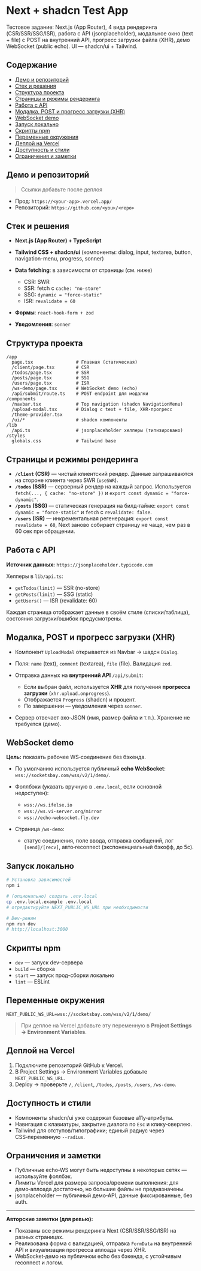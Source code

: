 # Next + shadcn Test App

Тестовое задание: Next.js (App Router), 4 вида рендеринга (CSR/SSR/SSG/ISR), работа с API (jsonplaceholder), модальное
окно (text + file) с POST на внутренний API, прогресс загрузки файла (XHR), демо WebSocket (public echo). UI —
shadcn/ui + Tailwind.

## Содержание

* [Демо и репозиторий](#демо-и-репозиторий)
* [Стек и решения](#стек-и-решения)
* [Структура проекта](#структура-проекта)
* [Страницы и режимы рендеринга](#страницы-и-режимы-рендеринга)
* [Работа с API](#работа-с-api)
* [Модалка, POST и прогресс загрузки (XHR)](#модалка-post-и-прогресс-загрузки-xhr)
* [WebSocket demo](#websocket-demo)
* [Запуск локально](#запуск-локально)
* [Скрипты npm](#скрипты-npm)
* [Переменные окружения](#переменные-окружения)
* [Деплой на Vercel](#деплой-на-vercel)
* [Доступность и стили](#доступность-и-стили)
* [Ограничения и заметки](#ограничения-и-заметки)

## Демо и репозиторий

> Ссылки добавьте после деплоя

* Прод: `https://<your-app>.vercel.app/`
* Репозиторий: `https://github.com/<you>/<repo>`

## Стек и решения

* **Next.js (App Router) + TypeScript**
* **Tailwind CSS + shadcn/ui** (компоненты: dialog, input, textarea, button, navigation-menu, progress, sonner)
* **Data fetching**: в зависимости от страницы (см. ниже)

    * CSR: SWR
    * SSR: fetch с `cache: "no-store"`
    * SSG: `dynamic = "force-static"`
    * ISR: `revalidate = 60`
* **Формы**: `react-hook-form + zod`
* **Уведомления**: `sonner`

## Структура проекта

```
/app
  page.tsx                # Главная (статическая)
  /client/page.tsx        # CSR
  /todos/page.tsx         # SSR
  /posts/page.tsx         # SSG
  /users/page.tsx         # ISR
  /ws-demo/page.tsx       # WebSocket demo (echo)
  /api/submit/route.ts    # POST endpoint для модалки
/components
  /navbar.tsx             # Top navigation (shadcn NavigationMenu)
  /upload-modal.tsx       # Dialog с text + file, XHR-прогресс
  /theme-provider.tsx
  /ui/*                   # shadcn компоненты
/lib
  /api.ts                 # jsonplaceholder хелперы (типизировано)
/styles
  globals.css             # Tailwind base
```

## Страницы и режимы рендеринга

* **`/client` (CSR)** — чистый клиентский рендер. Данные запрашиваются на стороне клиента через SWR (`useSWR`).
* **`/todos` (SSR)** — серверный рендер на каждый запрос. Используется `fetch(..., { cache: "no-store" })` и
  `export const dynamic = "force-dynamic"`.
* **`/posts` (SSG)** — статическая генерация на билд‑тайме: `export const dynamic = "force-static"` и `fetch` с
  `revalidate: false`.
* **`/users` (ISR)** — инкрементальная регенерация: `export const revalidate = 60`, Next заново собирает страницу не
  чаще, чем раз в 60 сек при обращении.

## Работа с API

**Источник данных:** `https://jsonplaceholder.typicode.com`

Хелперы в `lib/api.ts`:

* `getTodos(limit)` — SSR (no-store)
* `getPosts(limit)` — SSG (static)
* `getUsers()` — ISR (revalidate: 60)

Каждая страница отображает данные в своём стиле (списки/таблица), состояния загрузки/ошибок предусмотрены.

## Модалка, POST и прогресс загрузки (XHR)

* Компонент `UploadModal` открывается из Navbar → шадсн `Dialog`.
* Поля: `name` (text), `comment` (textarea), `file` (file). Валидация `zod`.
* Отправка данных на **внутренний API** `/api/submit`:

    * Если выбран файл, используется **XHR** для получения **прогресса загрузки** (`xhr.upload.onprogress`).
    * Отображается `Progress` (shadcn) и процент.
    * По завершении — уведомления через `sonner`.
* Сервер отвечает эхо‑JSON (имя, размер файла и т.п.). Хранение не требуется (демо).

## WebSocket demo

**Цель:** показать рабочее WS‑соединение без бэкенда.

* По умолчанию используется публичный **echo WebSocket**: `wss://socketsbay.com/wss/v2/1/demo/`.
* Фоллбэки (указать вручную в `.env.local`, если основной недоступен):

    * `wss://ws.ifelse.io`
    * `wss://ws.vi-server.org/mirror`
    * `wss://echo-websocket.fly.dev`
* Страница `/ws-demo`:

    * статус соединения, поле ввода, отправка сообщений, лог `[send]/[recv]`, авто‑reconnect (экспоненциальный бэкофф,
      до 5с).

## Запуск локально

```bash
# Установка зависимостей
npm i

# (опционально) создать .env.local
cp .env.local.example .env.local
# отредактируйте NEXT_PUBLIC_WS_URL при необходимости

# Dev-режим
npm run dev
# http://localhost:3000
```

## Скрипты npm

* `dev` — запуск dev-сервера
* `build` — сборка
* `start` — запуск прод-сборки локально
* `lint` — ESLint

## Переменные окружения

```
NEXT_PUBLIC_WS_URL=wss://socketsbay.com/wss/v2/1/demo/
```

> При деплое на Vercel добавьте эту переменную в **Project Settings → Environment Variables**.

## Деплой на Vercel

1. Подключите репозиторий GitHub к Vercel.
2. В Project Settings → Environment Variables добавьте `NEXT_PUBLIC_WS_URL`.
3. Deploy → проверьте `/`, `/client`, `/todos`, `/posts`, `/users`, `/ws-demo`.

## Доступность и стили

* Компоненты shadcn/ui уже содержат базовые a11y‑атрибуты.
* Навигация с клавиатуры, закрытие диалога по `Esc` и клику‑оверлею.
* Tailwind для отступов/типографики; единый радиус через CSS‑переменную `--radius`.

## Ограничения и заметки

* Публичные echo‑WS могут быть недоступны в некоторых сетях — используйте фоллбэк.
* Лимиты Vercel для размера запроса/времени выполнения: для демо‑аплоада достаточно, но большие файлы не предназначены.
* jsonplaceholder — публичный демо‑API, данные фиксированные, без auth.

---

**Авторские заметки (для ревью):**

* Показаны все режимы рендеринга Next (CSR/SSR/SSG/ISR) на разных страницах.
* Реализована форма с валидацией, отправка `FormData` на внутренний API и визуализация прогресса аплоада через XHR.
* WebSocket‑демо на публичном echo без бэкенда, с устойчивым reconnect и логом.
